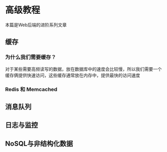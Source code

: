 # 高级教程
本篇是Web后端的进阶系列文章
## 缓存
### 为什么我们需要缓存？
对于某些需要高频读写的数据，放在数据库中的速度会比较慢，所以我们需要一个缓存俩提供快速访问，这些缓存通常放在内存中，提供最快的访问速度
### Redis 和 Memcached
## 消息队列

## 日志与监控

## NoSQL与非结构化数据
